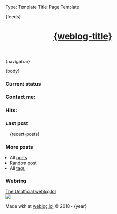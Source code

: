 Type: Template
Title: Page Template

<!DOCTYPE html>
<html lang="en" data-theme="dark">
<head>
<title>{weblog-title}{separator}{post-title}</title>
<meta proof="proven.lol/fe24d0">
<meta charset="utf-8">
<meta name="viewport" content="width=device-width, initial-scale=1">
<meta name="theme-color" conent="#222" media="(prefers-color-scheme: dark)">
<meta name="theme-color" conent="#f8f9fa" media="(prefers-color-scheme: light)">
{feeds}
<link rel="apple-touch-icon" sizes="180x180" href="https://raw.githubusercontent.com/PhilStollery/phils.weblog.lol/master/images/apple-touch-icon.png">
<link rel="icon" type="image/png" sizes="32x32" href="https://raw.githubusercontent.com/PhilStollery/phils.weblog.lol/master/images/favicon-32x32.png">
<link rel="icon" type="image/png" sizes="16x16" href="https://raw.githubusercontent.com/PhilStollery/phils.weblog.lol/master/images/favicon-16x16.png">
<link rel="manifest" href="https://raw.githubusercontent.com/PhilStollery/phils.weblog.lol/master/images/site.webmanifest">
<link rel="stylesheet" media="all" href="/style.css" />
<script src="https://cdn.jsdelivr.net/npm/algoliasearch@4.23.3/dist/algoliasearch-lite.umd.js" integrity="sha256-1QNshz86RqXe/qsCBldsUu13eAX6n/O98uubKQs87UI=" crossorigin="anonymous"></script>
<script src="https://cdn.jsdelivr.net/npm/instantsearch.js@4.71.0/dist/instantsearch.production.min.js" integrity="sha256-HwiQbSydpPkcoRaTUT9tAcbbWrDk+KkdjN7vlmEllGE=" crossorigin="anonymous"></script>

<script type="module" src="/search.js"></script>
</head>
<body>

<header>
  <h1 class="weblog-title"><a href="{base-path}">{weblog-title}</a></h1>
</header>

{navigation}

<main>

<article>
  {body}
</article>

<div class="weblog-info">
  <div class="item">
    <h3 class="current-status">Current status</h3>
    <script src="https://status.lol/phils.js?time&link"></script>
    <br\>
    <h3 class="contact-me">Contact me: <a href="mailto:phils@omg.lol" title="Email me"><i class="far fa-envelope"></i></a> <a rel="me" href="https://social.lol/@phils" title="My Mastodon instance."><i class="fa-brands fa-fw fa-mastodon"></i></a></h3>
    <br\>
        <h3 class="page-hits">Hits: <a href="https://tinylytics.app/public/aacr4gz9Xw_Ya-qqQH8d" title="Page hits supplied by tinylytics.app"><span class="tinylytics_hits"></span></a></h3>
  </div>
  <div class="item">
    <h3 class="recent-posts">Last post</h3>
    <span style="padding-left: 1em; display: block;">{recent-posts}</span>
    <h3 class="more-posts">More posts</h3>
    <ul style="padding-left: 1em;">
      <li>All <a href="/archive">posts</a></li>
      <li>Random <a href="/random">post</a></li>
      <li>All <a href="/tags">tags</a></li>
    </ul>
  </div>
	<div class="item">
		<h3 class="webring">Webring</h2>
<span class="webring-title"><a href="https://stollerys.co.uk/webring">The Unofficial weblog.lol</a></span>
<span class="webring-buttons">
<a href="https://webri.ng/webring/webloglol/previous?via=https://stollerys.co.uk"><i class="fa-solid fa-circle-left"></i></a>
<a href="https://webri.ng/webring/webloglol/random?via=https://stollerys.co.uk"><i class="fa-solid fa-shuffle"></i></a>
<a href="https://webri.ng/webring/webloglol/next?via=https://stollerys.co.uk"><i class="fa-solid fa-circle-right"></i></a>
</span> 
	</div>
	<div class="item">
	   <a href="https://people.pledge.party"><img src="https://people.pledge.party/badges/people_pledge_badge_stacked_black_white_125x75.png"/></a>
	</div>
</div>

</main>

<footer>
  <p>Made with <a href="https://home.omg.lol/referred-by/phils" title="Love by prami at omg.lol"><i class="fa-solid fa-heart"></i></a> at <a href="https://weblog.lol">weblog.lol</a> © 2018 - {year}</p>

<script src="https://tinylytics.app/embed/vjqvBE9nv_zxbDL17UsJ.js?hits&kudos=❤️" defer></script>

</footer>

</body>
</html>
